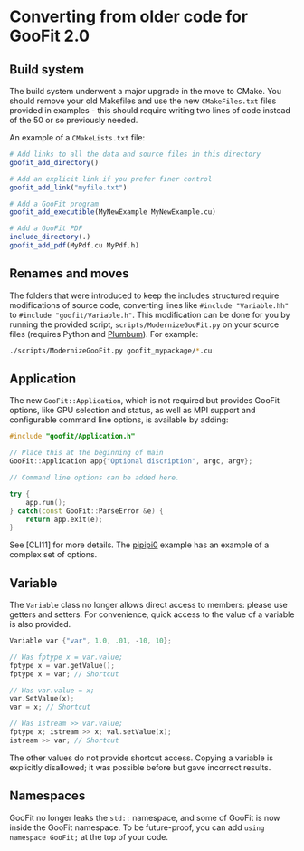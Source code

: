 # Converting from older code for GooFit 2.0


## Build system

The build system underwent a major upgrade in the move to CMake.  You should remove your old Makefiles and use the new `CMakeFiles.txt` files provided in examples - this should require
writing two lines of code instead of the 50 or so previously needed. 

An example of a `CMakeLists.txt` file:

```cmake
# Add links to all the data and source files in this directory
goofit_add_directory()

# Add an explicit link if you prefer finer control
goofit_add_link("myfile.txt")

# Add a GooFit program
goofit_add_executible(MyNewExample MyNewExample.cu)

# Add a GooFit PDF
include_directory(.)
goofit_add_pdf(MyPdf.cu MyPdf.h)
```

## Renames and moves

The folders that were introduced to keep the includes structured require modifications of source code, converting lines like `#include "Variable.hh"` to `#include "goofit/Variable.h"`. This modification can be done for you by running the provided script, `scripts/ModernizeGooFit.py` on your source files (requires Python and [Plumbum](https://github.com/tomerfiliba/plumbum)). For example:

```bash
./scripts/ModernizeGooFit.py goofit_mypackage/*.cu
```

## Application

The new `GooFit::Application`, which is not required but provides GooFit options, like GPU selection and status, as well as MPI support and configurable command line options, is available by adding:

```cpp
#include "goofit/Application.h"

// Place this at the beginning of main
GooFit::Application app{"Optional discription", argc, argv};

// Command line options can be added here.

try {
    app.run();
} catch(const GooFit::ParseError &e) {
    return app.exit(e);
}
```

See [CLI11] for more details. The [pipipi0](./examples/pipipi0DPFit) example has an example of a complex set of options.

## Variable

The `Variable` class no longer allows direct access to members: please use getters and setters. For convenience, quick access to the value of a variable is also provided.

```cpp
Variable var {"var", 1.0, .01, -10, 10};

// Was fptype x = var.value;
fptype x = var.getValue();
fptype x = var; // Shortcut

// Was var.value = x;
var.SetValue(x);
var = x; // Shortcut

// Was istream >> var.value;
fptype x; istream >> x; val.setValue(x);
istream >> var; // Shortcut
```

The other values do not provide shortcut access. Copying a variable is explicitly disallowed; it was possible before but gave incorrect results.

## Namespaces

GooFit no longer leaks the `std::` namespace, and some of GooFit is now inside the GooFit namespace. To be future-proof, you can add `using namespace GooFit;` at the top of your code.

